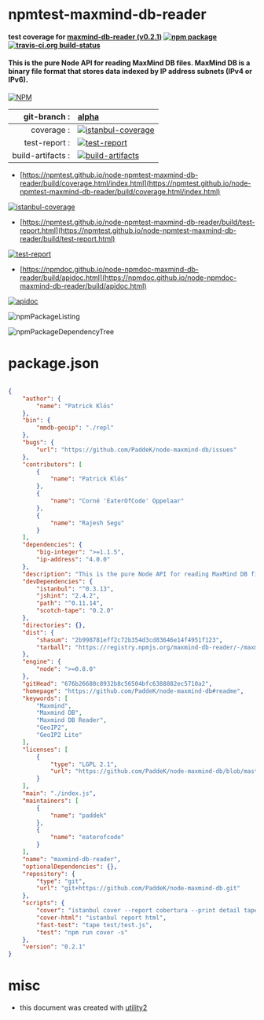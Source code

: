 # npmtest-maxmind-db-reader

#### test coverage for  [maxmind-db-reader (v0.2.1)](https://github.com/PaddeK/node-maxmind-db#readme)  [![npm package](https://img.shields.io/npm/v/npmtest-maxmind-db-reader.svg?style=flat-square)](https://www.npmjs.org/package/npmtest-maxmind-db-reader) [![travis-ci.org build-status](https://api.travis-ci.org/npmtest/node-npmtest-maxmind-db-reader.svg)](https://travis-ci.org/npmtest/node-npmtest-maxmind-db-reader)

#### This is the pure Node API for reading MaxMind DB files. MaxMind DB is a binary file format that stores data indexed by IP address subnets (IPv4 or IPv6).

[![NPM](https://nodei.co/npm/maxmind-db-reader.png?downloads=true&downloadRank=true&stars=true)](https://www.npmjs.com/package/maxmind-db-reader)

| git-branch : | [alpha](https://github.com/npmtest/node-npmtest-maxmind-db-reader/tree/alpha)|
|--:|:--|
| coverage : | [![istanbul-coverage](https://npmtest.github.io/node-npmtest-maxmind-db-reader/build/coverage.badge.svg)](https://npmtest.github.io/node-npmtest-maxmind-db-reader/build/coverage.html/index.html)|
| test-report : | [![test-report](https://npmtest.github.io/node-npmtest-maxmind-db-reader/build/test-report.badge.svg)](https://npmtest.github.io/node-npmtest-maxmind-db-reader/build/test-report.html)|
| build-artifacts : | [![build-artifacts](https://npmtest.github.io/node-npmtest-maxmind-db-reader/glyphicons_144_folder_open.png)](https://github.com/npmtest/node-npmtest-maxmind-db-reader/tree/gh-pages/build)|

- [https://npmtest.github.io/node-npmtest-maxmind-db-reader/build/coverage.html/index.html](https://npmtest.github.io/node-npmtest-maxmind-db-reader/build/coverage.html/index.html)

[![istanbul-coverage](https://npmtest.github.io/node-npmtest-maxmind-db-reader/build/screenCapture.buildCi.browser.%252Ftmp%252Fbuild%252Fcoverage.lib.html.png)](https://npmtest.github.io/node-npmtest-maxmind-db-reader/build/coverage.html/index.html)

- [https://npmtest.github.io/node-npmtest-maxmind-db-reader/build/test-report.html](https://npmtest.github.io/node-npmtest-maxmind-db-reader/build/test-report.html)

[![test-report](https://npmtest.github.io/node-npmtest-maxmind-db-reader/build/screenCapture.buildCi.browser.%252Ftmp%252Fbuild%252Ftest-report.html.png)](https://npmtest.github.io/node-npmtest-maxmind-db-reader/build/test-report.html)

- [https://npmdoc.github.io/node-npmdoc-maxmind-db-reader/build/apidoc.html](https://npmdoc.github.io/node-npmdoc-maxmind-db-reader/build/apidoc.html)

[![apidoc](https://npmdoc.github.io/node-npmdoc-maxmind-db-reader/build/screenCapture.buildCi.browser.%252Ftmp%252Fbuild%252Fapidoc.html.png)](https://npmdoc.github.io/node-npmdoc-maxmind-db-reader/build/apidoc.html)

![npmPackageListing](https://npmtest.github.io/node-npmtest-maxmind-db-reader/build/screenCapture.npmPackageListing.svg)

![npmPackageDependencyTree](https://npmtest.github.io/node-npmtest-maxmind-db-reader/build/screenCapture.npmPackageDependencyTree.svg)



# package.json

```json

{
    "author": {
        "name": "Patrick Klös"
    },
    "bin": {
        "mmdb-geoip": "./repl"
    },
    "bugs": {
        "url": "https://github.com/PaddeK/node-maxmind-db/issues"
    },
    "contributors": [
        {
            "name": "Patrick Klös"
        },
        {
            "name": "Corné 'EaterOfCode' Oppelaar"
        },
        {
            "name": "Rajesh Segu"
        }
    ],
    "dependencies": {
        "big-integer": ">=1.1.5",
        "ip-address": "4.0.0"
    },
    "description": "This is the pure Node API for reading MaxMind DB files. MaxMind DB is a binary file format that stores data indexed by IP address subnets (IPv4 or IPv6).",
    "devDependencies": {
        "istanbul": "^0.3.13",
        "jshint": "2.4.2",
        "path": "^0.11.14",
        "scotch-tape": "0.2.0"
    },
    "directories": {},
    "dist": {
        "shasum": "2b998781eff2c72b354d3cd83646e14f4951f123",
        "tarball": "https://registry.npmjs.org/maxmind-db-reader/-/maxmind-db-reader-0.2.1.tgz"
    },
    "engine": {
        "node": ">=0.8.0"
    },
    "gitHead": "676b26680c8932b8c56504bfc6388882ec5710a2",
    "homepage": "https://github.com/PaddeK/node-maxmind-db#readme",
    "keywords": [
        "Maxmind",
        "Maxmind DB",
        "Maxmind DB Reader",
        "GeoIP2",
        "GeoIP2 Lite"
    ],
    "licenses": [
        {
            "type": "LGPL 2.1",
            "url": "https://github.com/PaddeK/node-maxmind-db/blob/master/LICENSE"
        }
    ],
    "main": "./index.js",
    "maintainers": [
        {
            "name": "paddek"
        },
        {
            "name": "eaterofcode"
        }
    ],
    "name": "maxmind-db-reader",
    "optionalDependencies": {},
    "repository": {
        "type": "git",
        "url": "git+https://github.com/PaddeK/node-maxmind-db.git"
    },
    "scripts": {
        "cover": "istanbul cover --report cobertura --print detail tape -- test/test.js",
        "cover-html": "istanbul report html",
        "fast-test": "tape test/test.js",
        "test": "npm run cover -s"
    },
    "version": "0.2.1"
}
```



# misc
- this document was created with [utility2](https://github.com/kaizhu256/node-utility2)
